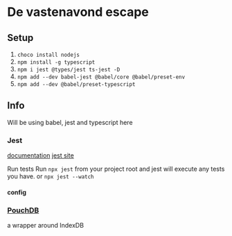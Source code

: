 # De vastenavond escape

## Setup

1. `choco install nodejs`
2. `npm install -g typescript`
3. `npm i jest @types/jest ts-jest -D`
4. `npm add --dev babel-jest @babel/core @babel/preset-env`
5. `npm add --dev @babel/preset-typescript`

## Info

Will be using babel, jest and typescript here

### Jest

[documentation](https://github.com/basarat/typescript-book/blob/master/docs/testing/jest.md)
[jest site](https://jestjs.io/docs/en/configuration)

Run tests
Run `npx jest` from your project root and jest will execute any tests you have.
or `npx jest --watch`

#### config

[](https://jestjs.io/docs/en/getting-started#using-typescript)

### [PouchDB](https://pouchdb.com/learn.html)

a wrapper around IndexDB 
